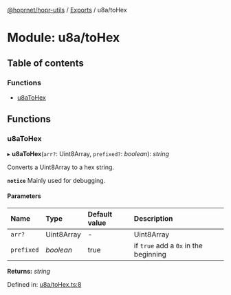 [@hoprnet/hopr-utils](../README.md) / [Exports](../modules.md) / u8a/toHex

# Module: u8a/toHex

## Table of contents

### Functions

- [u8aToHex](u8a_tohex.md#u8atohex)

## Functions

### u8aToHex

▸ **u8aToHex**(`arr?`: Uint8Array, `prefixed?`: _boolean_): _string_

Converts a Uint8Array to a hex string.

**`notice`** Mainly used for debugging.

#### Parameters

| Name       | Type       | Default value | Description                           |
| :--------- | :--------- | :------------ | :------------------------------------ |
| `arr?`     | Uint8Array | -             | Uint8Array                            |
| `prefixed` | _boolean_  | true          | if `true` add a `0x` in the beginning |

**Returns:** _string_

Defined in: [u8a/toHex.ts:8](https://github.com/hoprnet/hoprnet/blob/448a47a/packages/utils/src/u8a/toHex.ts#L8)

